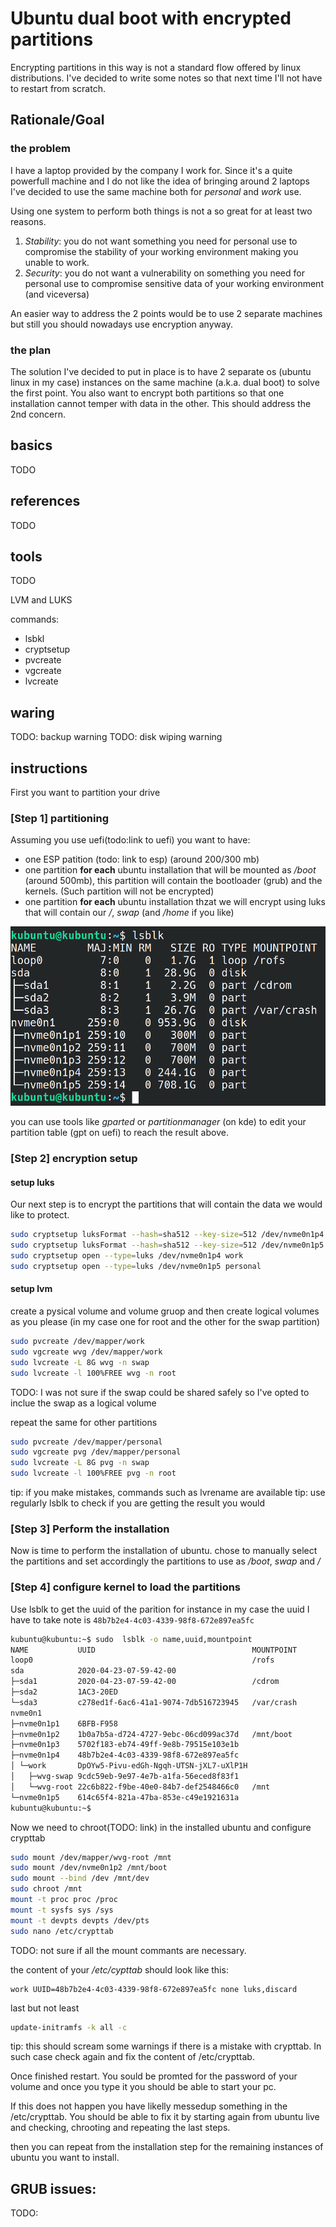 # Ubuntu dual boot with encrypted partitions
Encrypting partitions in this way is not a standard flow offered by linux distributions.
I've decided to write some notes so that next time I'll not have to restart from scratch.

## Rationale/Goal
### the problem
I have a laptop provided by the company I work for. Since it's a quite powerfull machine and I do not like the idea of bringing around 2 laptops I've decided to use the same machine both for *personal* and *work* use.

Using one system to perform both things is not a so great for at least two reasons.
1. *Stability*: you do not want something you need for personal use to compromise the stability of your working environment making you unable to work. 
2. *Security*: you do not want a vulnerability on something you need for personal use to compromise sensitive data of your working environment (and viceversa) 

An easier way to address the 2 points would be to use 2 separate machines but still you should nowadays use encryption anyway. 

### the plan
The solution I've decided to put in place is to have 2 separate os (ubuntu linux in my case) instances on the same machine (a.k.a. dual boot) to solve the first point.
You also want to encrypt both partitions so that one installation cannot temper with data in the other. This should address the 2nd concern.

## basics
TODO

## references
TODO

## tools
TODO

LVM and LUKS

commands:
- lsbkl
- cryptsetup
- pvcreate
- vgcreate
- lvcreate



## waring
TODO: backup warning
TODO: disk wiping warning

## instructions
First you want to partition your drive


### [Step 1] partitioning
Assuming you use uefi(todo:link to uefi) you want to have:
 - one ESP patition (todo: link to esp) (around 200/300 mb)
 - one partition **for each** ubuntu installation that will be mounted as */boot* (around 500mb), this partition will contain the bootloader (grub) and the kernels. (Such partition will not be encrypted) 
 - one partition **for each** ubuntu installation thzat we will encrypt using luks that will contain our */*, *swap* (and */home* if you like)

![starting point](01_starting_point.png)

you can use tools like *gparted* or *partitionmanager* (on kde) to edit your partition table (gpt on uefi) to reach the result above.

### [Step 2] encryption setup

#### setup luks

Our next step is to encrypt the partitions that will contain the data we would like to protect.

``` bash
sudo cryptsetup luksFormat --hash=sha512 --key-size=512 /dev/nvme0n1p4
sudo cryptsetup luksFormat --hash=sha512 --key-size=512 /dev/nvme0n1p5
sudo cryptsetup open --type=luks /dev/nvme0n1p4 work
sudo cryptsetup open --type=luks /dev/nvme0n1p5 personal
```

#### setup lvm

create a pysical volume and volume gruop and then create logical volumes as you please (in my case one for root and the other for the swap partition)
``` bash
sudo pvcreate /dev/mapper/work 
sudo vgcreate wvg /dev/mapper/work 
sudo lvcreate -L 8G wvg -n swap
sudo lvcreate -l 100%FREE wvg -n root
```
TODO: I was not sure if the swap could be shared safely so I've opted to inclue the swap as a logical volume

repeat the same for other partitions
``` bash
sudo pvcreate /dev/mapper/personal
sudo vgcreate pvg /dev/mapper/personal
sudo lvcreate -L 8G pvg -n swap
sudo lvcreate -l 100%FREE pvg -n root
```
tip: if you make mistakes, commands such as lvrename are available 
tip: use regularly lsblk to check if you are getting the result you would 

### [Step 3] Perform the installation

Now is time to perform the installation of ubuntu. chose to manually select the partitions and set accordingly the partitions to use as */boot*, *swap* and */* 

### [Step 4] configure kernel to load the partitions

Use lsblk to get the uuid of the parition 
for instance in my case the uuid I have to take note is `48b7b2e4-4c03-4339-98f8-672e897ea5fc`

``` bash
kubuntu@kubuntu:~$ sudo  lsblk -o name,uuid,mountpoint
NAME           UUID                                   MOUNTPOINT
loop0                                                 /rofs
sda            2020-04-23-07-59-42-00                 
├─sda1         2020-04-23-07-59-42-00                 /cdrom
├─sda2         1AC3-20ED                              
└─sda3         c278ed1f-6ac6-41a1-9074-7db516723945   /var/crash
nvme0n1                                               
├─nvme0n1p1    6BFB-F958                              
├─nvme0n1p2    1b0a7b5a-d724-4727-9ebc-06cd099ac37d   /mnt/boot
├─nvme0n1p3    5702f183-eb74-49ff-9e8b-79515e103e1b   
├─nvme0n1p4    48b7b2e4-4c03-4339-98f8-672e897ea5fc   
│ └─work       DpOYw5-Pivu-edGh-Ngqh-UTSN-jXL7-uXlP1H 
│   ├─wvg-swap 9cdc59eb-9e97-4e7b-a1fa-56eced8f83f1   
│   └─wvg-root 22c6b822-f9be-40e0-84b7-def2548466c0   /mnt
└─nvme0n1p5    614c65f4-821a-47ba-853e-c49e1921631a   
kubuntu@kubuntu:~$ 
```

Now we need to chroot(TODO: link) in the installed ubuntu and configure crypttab 
``` bash
sudo mount /dev/mapper/wvg-root /mnt
sudo mount /dev/nvme0n1p2 /mnt/boot
sudo mount --bind /dev /mnt/dev
sudo chroot /mnt
mount -t proc proc /proc
mount -t sysfs sys /sys
mount -t devpts devpts /dev/pts
sudo nano /etc/crypttab
```
TODO: not sure if all the mount commants are necessary.

the content of your */etc/cypttab* should look like this:

```
work UUID=48b7b2e4-4c03-4339-98f8-672e897ea5fc none luks,discard
```

last but not least

``` bash
update-initramfs -k all -c
```

tip: this should scream some warnings if there is a mistake with crypttab. 
In such case check again and fix the content of /etc/crypttab.

Once finished restart. 
You sould be promted for the password of your volume and once you type it you should be able to start your pc.

If this does not happen you have likelly messedup something in the /etc/crypttab. 
You should be able to fix it by starting again from ubuntu live and checking, chrooting and repeating the last steps. 

then you can repeat from the installation step for the remaining instances of ubuntu you want to install.

## GRUB issues:
TODO:

[encrypting disks on ubuntu]: https://medium.com/@chrishantha/encrypting-disks-on-ubuntu-19-04-b50bfc65182a
[arch lvm on luks]: https://wiki.archlinux.org/index.php/Dm-crypt/Encrypting_an_entire_system#LVM_on_LUKS
[arch wipe disk]: todo
[boot process]: https://linuxhint.com/understanding_boot_process_bios_uefi/
[cypttab]: todo
